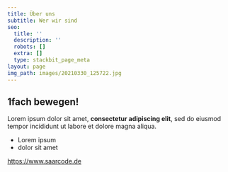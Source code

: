 ```yaml
---
title: Über uns
subtitle: Wer wir sind
seo:
  title: ''
  description: ''
  robots: []
  extra: []
  type: stackbit_page_meta
layout: page
img_path: images/20210330_125722.jpg
---
```

## 1fach bewegen!

Lorem ipsum dolor sit amet, **consectetur adipiscing elit**, sed do eiusmod tempor incididunt ut labore et dolore magna aliqua.

*   Lorem ipsum
*   dolor sit amet

<https://www.saarcode.de>

